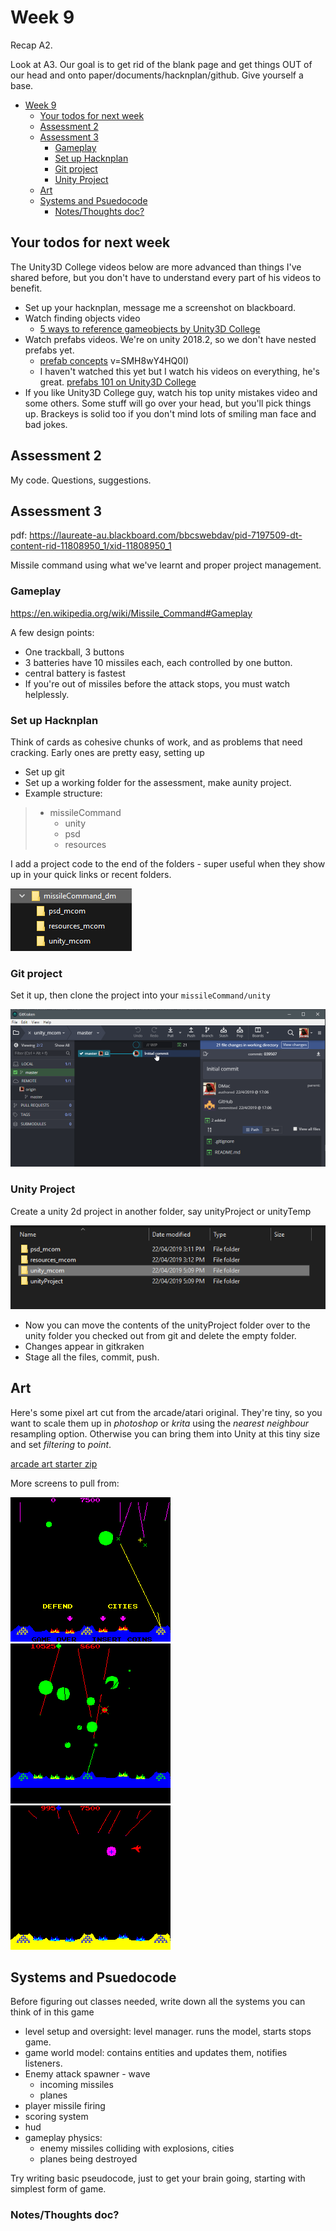 # Week 9

Recap A2.

Look at A3. Our goal is to get rid of the blank page and get things OUT of our head and onto paper/documents/hacknplan/github. Give yourself a base.


<!-- @import "[TOC]" {cmd="toc" depthFrom=1 depthTo=6 orderedList=false} -->

<!-- code_chunk_output -->

* [Week 9](#week-9)
	* [Your todos for next week](#your-todos-for-next-week)
	* [Assessment 2](#assessment-2)
	* [Assessment 3](#assessment-3)
		* [Gameplay](#gameplay)
		* [Set up Hacknplan](#set-up-hacknplan)
		* [Git project](#git-project)
		* [Unity Project](#unity-project)
	* [Art](#art)
	* [Systems and Psuedocode](#systems-and-psuedocode)
		* [Notes/Thoughts doc?](#notesthoughts-doc)

<!-- /code_chunk_output -->


## Your todos for next week

The Unity3D College videos below are more advanced than things I've shared before, but you don't have to understand every part of his videos to benefit.

* Set up your hacknplan, message me a screenshot on blackboard.
* Watch finding objects video
  - [5 ways to reference gameobjects by Unity3D College](https://www.youtube.com/watch?v=ymq2AUckws0)
* Watch prefabs videos. We're on unity 2018.2, so we don't have nested prefabs  yet. 
  - [prefab concepts](https://unity3d.com/learn/tutorials/topics/interface-essentials/prefabs-concept-usage?playlist=17090)
  v=SMH8wY4HQ0I)
  - I haven't watched this yet but I watch his videos on everything, he's great. [prefabs 101 on Unity3D College](https://www.youtube.com/watch?v=46BxZNP0WXk)
* If you like Unity3D College guy, watch his top unity mistakes video and some others. Some stuff will go over your head, but you'll pick things up. Brackeys is solid too if you don't mind lots of smiling man face and bad jokes.

## Assessment 2

My code. Questions, suggestions.

## Assessment 3

pdf: <https://laureate-au.blackboard.com/bbcswebdav/pid-7197509-dt-content-rid-11808950_1/xid-11808950_1>

Missile command using what we've learnt and proper project management.

### Gameplay

<https://en.wikipedia.org/wiki/Missile_Command#Gameplay>

A few design points:
* One trackball, 3 buttons
* 3 batteries have 10 missiles each, each controlled by one button.
* central battery is fastest
* If you're out of missiles before the attack stops, you must watch helplessly.

### Set up Hacknplan

Think of cards as cohesive chunks of work, and as problems that need cracking. Early ones are pretty easy, setting up

* Set up git
* Set up a working folder for the assessment, make aunity project.
* Example structure: 
>  - missileCommand
>    - unity
>    - psd
>    - resources

I add a project code to the end of the folders - super useful when they show up in your quick links or recent folders.

![folders](assets/week9/project_folders.png)

### Git project

Set it up, then clone the project into your `missileCommand/unity`

![gitkraken new clone](assets/week9/gitkraken_new_clone.png)

### Unity Project

Create a unity 2d project in another folder, say unityProject or unityTemp

![unity git folders](assets/week9/folders_unity_git.png)

* Now you can move the contents of the unityProject folder over to the unity folder you checked out from git and delete the empty folder.
* Changes appear in gitkraken
* Stage all the files, commit, push.

## Art

Here's some pixel art cut from the arcade/atari original. They're tiny, so you want to scale them up in _photoshop_ or _krita_ using the  _nearest neighbour_ resampling option. Otherwise you can bring them into Unity at this tiny size and set _filtering_ to _point_.

[arcade art starter zip](assets/week9/arcade_art.zip)

More screens to pull from:

![screen 1](assets/week9/original_screen_1.png)
![screen 2](assets/week9/original_screen_2.png)
![screen 3](assets/week9/original_screen_3.png)


## Systems and Psuedocode

Before figuring out classes needed, write down all the systems you can think of in this game

* level setup and oversight: level manager. runs the model, starts stops game.
* game world model: contains entities and updates them, notifies listeners.
* Enemy attack spawner - wave
  * incoming missiles
  * planes
* player missile firing
* scoring system
* hud 
* gameplay physics: 
  * enemy missiles colliding with explosions, cities
  * planes being destroyed

Try writing basic pseudocode, just to get your brain going, starting with simplest form of game.


### Notes/Thoughts doc?